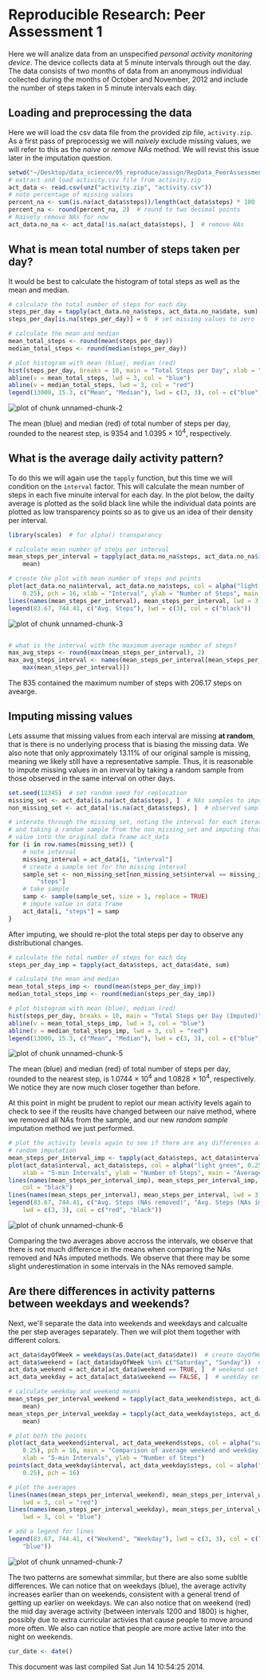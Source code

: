 # Reproducible Research: Peer Assessment 1

Here we will analize data from an unspecified *personal activity monitoring device*. The device collects data at 5 minute intervals through out the day. The data consists of two months of data from an anonymous individual collected during the months of October and November, 2012 and include the number of steps taken in 5 minute intervals each day.

## Loading and preprocessing the data

Here we will load the csv data file from the provided zip file, `activity.zip`. As a first pass of preprocessig we will *naively* exclude missing values, we will refer to this as the *naive* or *remove NAs* method. We will revist this issue later in the imputation question. 


```r
setwd("~/Desktop/data_science/05_reproduce/assign/RepData_PeerAssessment1/")
# extract and load activity.csv file from activity.zip
act_data <- read.csv(unz("activity.zip", "activity.csv"))
# note percentage of missing values
percent_na <- sum(is.na(act_data$steps))/length(act_data$steps) * 100  # percent missing
percent_na <- round(percent_na, 2)  # round to two desimal points
# Naively remove NAs for now
act_data.no_na <- act_data[!is.na(act_data$steps), ]  # remove NAs
```


## What is mean total number of steps taken per day?

It would be best to calculate the histogram of total steps as well as the mean and median.


```r
# calculate the total number of steps for each day
steps_per_day = tapply(act_data.no_na$steps, act_data.no_na$date, sum)
steps_per_day[is.na(steps_per_day)] = 0  # set missing values to zero

# calculate the mean and median
mean_total_steps <- round(mean(steps_per_day))
median_total_steps <- round(median(steps_per_day))

# plot histogram with mean (blue), median (red)
hist(steps_per_day, breaks = 10, main = "Total Steps per Day", xlab = "Steps per day")
abline(v = mean_total_steps, lwd = 3, col = "blue")
abline(v = median_total_steps, lwd = 3, col = "red")
legend(13000, 15.3, c("Mean", "Median"), lwd = c(3, 3), col = c("blue", "red"))
```

![plot of chunk unnamed-chunk-2](figure/unnamed-chunk-2.png) 


The mean (blue) and median (red) of total number of steps per day, rounded to the nearest step, is 9354 and 1.0395 &times; 10<sup>4</sup>, respectively.

## What is the average daily activity pattern?

To do this we will again use the `tapply` function, but this time we will condition on  the `interval` factor. This will calculate the mean number of steps in each five minuite interval for each day. In the plot below, the dailty average is plotted as the solid black line while the individual data points are plotted as low transparency points so as to give us an idea of their density per interval.


```r
library(scales)  # for alpha() transparancy

# calculate mean number of steps per interval
mean_steps_per_interval = tapply(act_data.no_na$steps, act_data.no_na$interval, 
    mean)

# create the plot with mean number of steps and points
plot(act_data.no_na$interval, act_data.no_na$steps, col = alpha("light green", 
    0.25), pch = 16, xlab = "Interval", ylab = "Number of Steps", main = "Average number of steps per 5-min interval (imputed)")
lines(names(mean_steps_per_interval), mean_steps_per_interval, lwd = 3, col = "black")
legend(83.67, 744.41, c("Avg. Steps"), lwd = c(3), col = c("black"))
```

![plot of chunk unnamed-chunk-3](figure/unnamed-chunk-3.png) 

```r

# what is the interval with the maximum average number of steps?
max_avg_steps <- round(max(mean_steps_per_interval), 2)
max_avg_steps_interval <- names(mean_steps_per_interval[mean_steps_per_interval == 
    max(mean_steps_per_interval)])
```


The 835 contained the maximum number of steps with  206.17 steps on avearge.

## Imputing missing values

Lets assume that missing values from each interval are missing **at random**, that is there is no underlying process that is biasing the missing data. We also note that only approximately 13.11% of our original sample is missing, meaning we likely still have a representative sample. Thus, it is reasonable to impute missing values in an inverval by taking a random sample from those observed in the same interval on other days. 


```r
set.seed(12345)  # set random seed for replocation
missing_set <- act_data[is.na(act_data$steps), ]  # NAs samples to impute
non_missing_set <- act_data[!is.na(act_data$steps), ]  # observed samples

# interate through the missing_set, noting the interval for each iteraction,
# and taking a random sample from the non_missing_set and imputing that
# value into the original data frame act_data
for (i in row.names(missing_set)) {
    # note interval
    missing_interval = act_data[i, "interval"]
    # create a sample set for the missing interval
    sample_set <- non_missing_set[non_missing_set$interval == missing_interval, 
        "steps"]
    # take sample
    samp <- sample(sample_set, size = 1, replace = TRUE)
    # impute value in data frame
    act_data[i, "steps"] = samp
}
```


After imputing, we should re-plot the total steps per day to observe any distributional changes.


```r
# calculate the total number of steps for each day
steps_per_day_imp = tapply(act_data$steps, act_data$date, sum)

# calculate the mean and median
mean_total_steps_imp <- round(mean(steps_per_day_imp))
median_total_steps_imp <- round(median(steps_per_day_imp))

# plot histogram with mean (blue), median (red)
hist(steps_per_day, breaks = 10, main = "Total Steps per Day (Imputed)", xlab = "Steps per day")
abline(v = mean_total_steps_imp, lwd = 3, col = "blue")
abline(v = median_total_steps_imp, lwd = 3, col = "red")
legend(13000, 15.3, c("Mean", "Median"), lwd = c(3, 3), col = c("blue", "red"))
```

![plot of chunk unnamed-chunk-5](figure/unnamed-chunk-5.png) 


The mean (blue) and median (red) of total number of steps per day, rounded to the nearest step, is 1.0744 &times; 10<sup>4</sup> and 1.0828 &times; 10<sup>4</sup>, respectively. We notice they are now much closer together than before.

At this point in might be prudent to replot our mean activity levels again to check to see if the reuslts have changed between our naive method, where we removed all NAs from the sample, and our new *random sample* imputation method we just performed.


```r
# plot the activity levels again to see if there are any differences after
# random imputation
mean_steps_per_interval_imp <- tapply(act_data$steps, act_data$interval, mean)
plot(act_data$interval, act_data$steps, col = alpha("light green", 0.25), pch = 16, 
    xlab = "5-min Intervals", ylab = "Number of Steps", main = "Average number of steps per 5-min interval (imputed)")
lines(names(mean_steps_per_interval_imp), mean_steps_per_interval_imp, lwd = 3, 
    col = "black")
lines(names(mean_steps_per_interval), mean_steps_per_interval, lwd = 3, col = "red")
legend(83.67, 744.41, c("Avg. Steps (NAs removed)", "Avg. Steps (NAs imputed)"), 
    lwd = c(3, 3), col = c("red", "black"))
```

![plot of chunk unnamed-chunk-6](figure/unnamed-chunk-6.png) 


Comparing the two averages above accross the intervals, we observe that there is not much difference in the means when comparing the NAs removed and NAs imputed methods. We observe that there may be some slight underestimation in some intervals in the NAs removed sample.

## Are there differences in activity patterns between weekdays and weekends?

Next, we'll separate the data into weekends and weekdays and calcualte the per step averages separately. Then we will plot them together with different colors.


```r
act_data$dayOfWeek = weekdays(as.Date(act_data$date))  # create dayOfWeek factor
act_data$weekend = (act_data$dayOfWeek %in% c("Saturday", "Sunday"))  # create weekend factor
act_data_weekend = act_data[act_data$weekend == TRUE, ]  # weekend set
act_data_weekday = act_data[act_data$weekend == FALSE, ]  # weekday set

# calculate weekday and weekend means
mean_steps_per_interval_weekend = tapply(act_data_weekend$steps, act_data_weekend$interval, 
    mean)
mean_steps_per_interval_weekday = tapply(act_data_weekday$steps, act_data_weekday$interval, 
    mean)

# plot both the points
plot(act_data_weekend$interval, act_data_weekend$steps, col = alpha("salmon", 
    0.25), pch = 16, main = "Comparison of average weekend and weekday activity patterns", 
    xlab = "5-min Intervals", ylab = "Number of Steps")
points(act_data_weekday$interval, act_data_weekday$steps, col = alpha("light blue", 
    0.25), pch = 16)

# plot the averages
lines(names(mean_steps_per_interval_weekend), mean_steps_per_interval_weekend, 
    lwd = 3, col = "red")
lines(names(mean_steps_per_interval_weekday), mean_steps_per_interval_weekday, 
    lwd = 3, col = "blue")

# add a legend for lines
legend(83.67, 744.41, c("Weekend", "Weekday"), lwd = c(3, 3), col = c("red", 
    "blue"))
```

![plot of chunk unnamed-chunk-7](figure/unnamed-chunk-7.png) 


The two patterns are somewhat simmilar, but there are also some subltle differences. We can notice that on weekdays (blue), the average activity increases earlier than on weekends, consistent with a general trend of getting up earlier on weekdays. We can also notice that on weekend (red) the mid day average activity (between intervals 1200 and 1800) is higher, possibly due to extra curricular activies that cause people to move around more often. We also can notice that people are more active later into the night on weekends.


```r
cur_date <- date()
```


This document was last compiled Sat Jun 14 10:54:25 2014.
